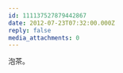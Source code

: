 ```yaml
---
id: 111137527879442867
date: 2012-07-23T07:32:00.000Z
reply: false
media_attachments: 0
---
```


泡茶。 ​​​​

